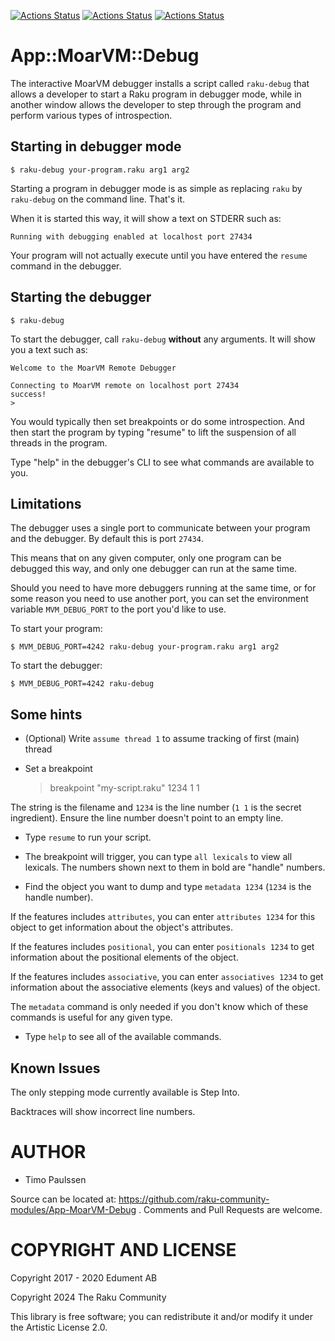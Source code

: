 [![Actions Status](https://github.com/raku-community-modules/App-MoarVM-Debug/actions/workflows/linux.yml/badge.svg)](https://github.com/raku-community-modules/App-MoarVM-Debug/actions) [![Actions Status](https://github.com/raku-community-modules/App-MoarVM-Debug/actions/workflows/macos.yml/badge.svg)](https://github.com/raku-community-modules/App-MoarVM-Debug/actions) [![Actions Status](https://github.com/raku-community-modules/App-MoarVM-Debug/actions/workflows/windows.yml/badge.svg)](https://github.com/raku-community-modules/App-MoarVM-Debug/actions)

App::MoarVM::Debug
==================

The interactive MoarVM debugger installs a script called `raku-debug` that allows a developer to start a Raku program in debugger mode, while in another window allows the developer to step through the program and perform various types of introspection.

Starting in debugger mode
-------------------------

    $ raku-debug your-program.raku arg1 arg2

Starting a program in debugger mode is as simple as replacing `raku` by `raku-debug` on the command line. That's it.

When it is started this way, it will show a text on STDERR such as:

    Running with debugging enabled at localhost port 27434

Your program will not actually execute until you have entered the `resume` command in the debugger.

Starting the debugger
---------------------

    $ raku-debug

To start the debugger, call `raku-debug` **without** any arguments. It will show you a text such as:

    Welcome to the MoarVM Remote Debugger

    Connecting to MoarVM remote on localhost port 27434
    success!
    >

You would typically then set breakpoints or do some introspection. And then start the program by typing "resume" to lift the suspension of all threads in the program.

Type "help" in the debugger's CLI to see what commands are available to you.

Limitations
-----------

The debugger uses a single port to communicate between your program and the debugger. By default this is port `27434`.

This means that on any given computer, only one program can be debugged this way, and only one debugger can run at the same time.

Should you need to have more debuggers running at the same time, or for some reason you need to use another port, you can set the environment variable `MVM_DEBUG_PORT` to the port you'd like to use.

To start your program:

    $ MVM_DEBUG_PORT=4242 raku-debug your-program.raku arg1 arg2

To start the debugger:

    $ MVM_DEBUG_PORT=4242 raku-debug

Some hints
----------

  * (Optional) Write `assume thread 1` to assume tracking of first (main) thread

  * Set a breakpoint

    > breakpoint "my-script.raku" 1234 1 1

The string is the filename and `1234` is the line number (`1 1` is the secret ingredient). Ensure the line number doesn't point to an empty line.

  * Type `resume` to run your script.

  * The breakpoint will trigger, you can type `all lexicals` to view all lexicals. The numbers shown next to them in bold are "handle" numbers.

  * Find the object you want to dump and type `metadata 1234` (`1234` is the handle number).

If the features includes `attributes`, you can enter `attributes 1234` for this object to get information about the object's attributes.

If the features includes `positional`, you can enter `positionals 1234` to get information about the positional elements of the object.

If the features includes `associative`, you can enter `associatives 1234` to get information about the associative elements (keys and values) of the object.

The `metadata` command is only needed if you don't know which of these commands is useful for any given type.

  * Type `help` to see all of the available commands.

Known Issues
------------

The only stepping mode currently available is Step Into.

Backtraces will show incorrect line numbers.

AUTHOR
======

  * Timo Paulssen

Source can be located at: https://github.com/raku-community-modules/App-MoarVM-Debug . Comments and Pull Requests are welcome.

COPYRIGHT AND LICENSE
=====================

Copyright 2017 - 2020 Edument AB

Copyright 2024 The Raku Community

This library is free software; you can redistribute it and/or modify it under the Artistic License 2.0.

